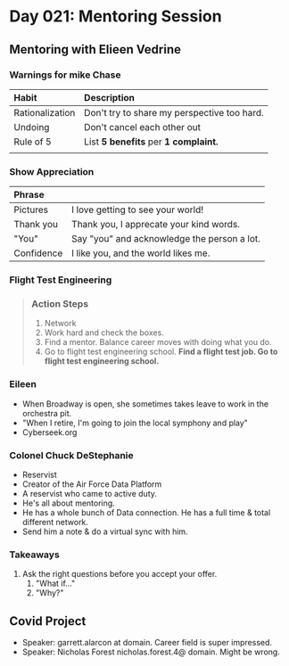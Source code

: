 # Day 021: Mentoring Session

## Mentoring with Elieen Vedrine

### Warnings for mike Chase

| Habit | Description |
| :--- | :--- |
| Rationalization | Don't try to share my perspective too hard. |
| Undoing | Don't cancel each other out |
| Rule of 5 | List **5 benefits** per **1 complaint.** |
|  |  |

### Show Appreciation

| Phrase |  |
| :--- | :--- |
| Pictures | I love getting to see your world! |
| Thank you | Thank you, I apprecate your kind words. |
| "You" | Say "you" and acknowledge the person a lot. |
| Confidence | I like you, and the world likes me. |

### Flight Test Engineering

> ### Action Steps
>
> 1. Network
> 2. Work hard and check the boxes. 
> 3. Find a mentor. Balance career moves with doing what you do.
> 4. Go to flight test engineering school. **Find a flight test job. Go to flight test engineering school.**

### Eileen

* When Broadway is open, she sometimes takes leave to work in the orchestra pit.
* "When I retire, I'm going to join the local symphony and play"
* Cyberseek.org

### Colonel Chuck **DeStephanie**

* Reservist
* Creator of the Air Force Data Platform
* A reservist who came to active duty.
* He's all about mentoring.
* He has a whole bunch of Data connection. He has a full time & total different network.
* Send him a note & do a virtual sync with him.

### Takeaways

1. Ask the right questions before you accept your offer.
   1. "What if..."
   2. "Why?"

## Covid Project

* Speaker: garrett.alarcon at domain. Career field is super impressed.
* Speaker: Nicholas Forest nicholas.forest.4@ domain. Might be wrong.


